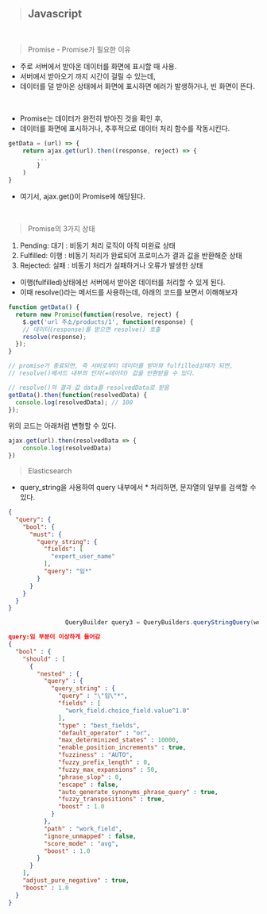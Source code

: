 > ## Javascript
<br/>

> Promise - Promise가 필요한 이유
- 주로 서버에서 받아온 데이터를 화면에 표시할 때 사용.
- 서버에서 받아오기 까지 시간이 걸릴 수 있는데, 
- 데이터를 덜 받아온 상태에서 화면에 표시하면 에러가 발생하거나, 빈 화면이 뜬다.

<br/>

- Promise는 데이터가 완전히 받아진 것을 확인 후, 
- 데이터를 화면에 표시하거나, 추후적으로 데이터 처리 함수를 작동시킨다.

``` javascript
getData = (url) => {
    return ajax.get(url).then((response, reject) => {
        ...
        }
    )
}

```
- 여기서, ajax.get()이 Promise에 해당된다.

<br/>

> Promise의 3가지 상태
1. Pending: 대기 : 비동기 처리 로직이 아직 미완료 상태
2. Fulfilled: 이행 : 비동기 처리가 완료되어 프로미스가 결과 값을 반환해준 상태
3. Rejected: 실패 : 비동기 처리가 실패하거나 오류가 발생한 상태


- 이행(fulfilled)상태에선 서버에서 받아온 데이터를 처리할 수 있게 된다.
- 이때 resolve()라는 메서드를 사용하는데, 아래의 코드를 보면서 이해해보자


``` javascript
function getData() {
  return new Promise(function(resolve, reject) {
    $.get('url 주소/products/1', function(response) {
    // 데이터(response)를 받으면 resolve() 호출
    resolve(response);
  });
}

// promise가 종료되면, 즉 서버로부터 데이터를 받아와 fulfilled상태가 되면, 
// resolve()메서드 내부의 인자(=데이터) 값을 반환받을 수 있다.

// resolve()의 결과 값 data를 resolvedData로 받음
getData().then(function(resolvedData) {
  console.log(resolvedData); // 100
});
```


위의 코드는 아래처럼 변형할 수 있다.
``` javascript
ajax.get(url).then(resolvedData => {
    console.log(resolvedData)
})
```


> Elasticsearch

- query_string을 사용하여 query 내부에서 * 처리하면, 문쟈열의 일부를 검색할 수 있다.

```json
{
  "query": {
    "bool": {
      "must": {
        "query_string": {
          "fields": [
            "expert_user_name"
          ],
          "query": "임*"
        }
      }
    }
  }
}
```
```java
                QueryBuilder query3 = QueryBuilders.queryStringQuery(word + "*").field("work_field.choice_field.value");

```

```json
query:임 부분이 이상하게 들어감
{
  "bool" : {
    "should" : [
      {
        "nested" : {
          "query" : {
            "query_string" : {
              "query" : "\"임\"*",
              "fields" : [
                "work_field.choice_field.value^1.0"
              ],
              "type" : "best_fields",
              "default_operator" : "or",
              "max_determinized_states" : 10000,
              "enable_position_increments" : true,
              "fuzziness" : "AUTO",
              "fuzzy_prefix_length" : 0,
              "fuzzy_max_expansions" : 50,
              "phrase_slop" : 0,
              "escape" : false,
              "auto_generate_synonyms_phrase_query" : true,
              "fuzzy_transpositions" : true,
              "boost" : 1.0
            }
          },
          "path" : "work_field",
          "ignore_unmapped" : false,
          "score_mode" : "avg",
          "boost" : 1.0
        }
      }
    ],
    "adjust_pure_negative" : true,
    "boost" : 1.0
  }
}
```